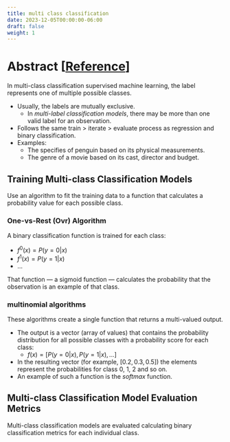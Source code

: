 ```yaml
---
title: multi class classification
date: 2023-12-05T00:00:00-06:00
draft: false
weight: 1
---
```


# Abstract [[Reference](https://learn.microsoft.com/en-us/training/modules/fundamentals-machine-learning/6-multiclass-classification)]
In multi-class classification supervised machine learning, the label represents one of multiple possible classes.
- Usually, the labels are mutually exclusive.
  - In *multi-label classification models*, there may be more than one valid label for an observation.
- Follows the same train > iterate > evaluate process as regression and binary classification.
- Examples:
  - The specifies of penguin based on its physical measurements.
  - The genre of a movie based on its cast, director and budget.

## Training Multi-class Classification Models
Use an algorithm to fit the training data to a function that calculates a probability value for each possible class.

### One-vs-Rest (Ovr) Algorithm
A binary classification function is trained for each class:
- $f^0(x)=P(y=0 | x)$
- $f^1(x)=P(y=1 | x)$
- ...

That function — a sigmoid function — calculates the probability that the observation is an example of that class.

### multinomial algorithms
These algorithms create a single function that returns a multi-valued output.
- The output is a vector (array of values) that contains the probability distribution for all possible classes with a probability score for each class:
  - $f(x)= [P(y=0|x), P(y=1|x), ...]$
- In the resulting vector (for example, $[0.2, 0.3, 0.5]$) the elements represent the probabilities for class 0, 1, 2 and so on.
- An example of such a function is the *softmax* function.

## Multi-class Classification Model Evaluation Metrics
Multi-class classification models are evaluated calculating binary classification metrics for each individual class.